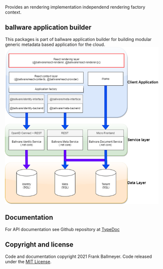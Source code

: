 Provides an rendering implementation independend rendering factory context.

## ballware application builder
This packages is part of ballware application builder for building modular generic metadata based application for the cloud.
<br/>
<img src="https://github.com/ballware/ballware-client/blob/main/libs/react-renderer/assets/landscape.png">

## Documentation
For API documentation see Github repository at [TypeDoc](libs/react-renderer/docs/modules.md)

## Copyright and license
Code and documentation copyright 2021 Frank Ballmeyer. Code released under the [MIT License](https://github.com/frankball/ballware-react-renderer/blob/main/LICENSE).
